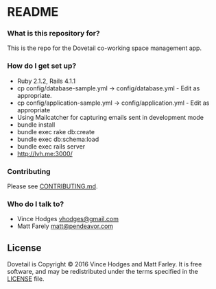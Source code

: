 # README #

### What is this repository for? ###

This is the repo for the Dovetail co-working space management app.

### How do I get set up? ###

* Ruby 2.1.2, Rails 4.1.1
* cp config/database-sample.yml -> config/database.yml - Edit as appropriate.
* cp config/application-sample.yml -> config/application.yml - Edit as appropriate
* Using Mailcatcher for capturing emails sent in development mode
* bundle install
* bundle exec rake db:create
* bundle exec db:schema:load
* bundle exec rails server
* http://lvh.me:3000/

### Contributing ###

Please see [CONTRIBUTING.md](CONTRIBUTING.md).

### Who do I talk to? ###

* Vince Hodges vhodges@gmail.com
* Matt Farely matt@pendeavor.com

## License

Dovetail is Copyright © 2016 Vince Hodges and Matt Farley. It is free
software, and may be redistributed under the terms specified in the [LICENSE](LICENSE) file.
